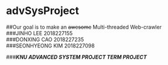 # advSysProject

##Our goal is to make an ~~awesome~~ Multi-threaded Web-crawler  
###JINHO LEE 2018227155  
###DONXING CAO 2018227235  
###SEONHYEONG KIM 2018227098  


###***KNU ADVANCED SYSTEM PROJECT TERM PROJECT***